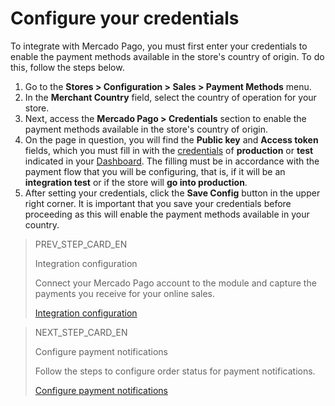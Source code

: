 # Configure your credentials

To integrate with Mercado Pago, you must first enter your credentials to enable the payment methods available in the store's country of origin. To do this, follow the steps below.

1. Go to the **Stores > Configuration > Sales > Payment Methods** menu.
2. In the **Merchant Country** field, select the country of operation for your store.
2. Next, access the **Mercado Pago > Credentials** section to enable the payment methods available in the store's country of origin.
3. On the page in question, you will find the **Public key** and **Access token** fields, which you must fill in with the [credentials](/developers/en/guides/additional-content/credentials/credentials) of **production** or **test** indicated in your [Dashboard](/developers/en/guides/additional-content/dashboard/introduction). The filling must be in accordance with the payment flow that you will be configuring, that is, if it will be an **integration test** or if the store will **go into production**.
3. After setting your credentials, click the **Save Config** button in the upper right corner. It is important that you save your credentials before proceeding as this will enable the payment methods available in your country.

> PREV_STEP_CARD_EN
>
> Integration configuration
>
> Connect your Mercado Pago account to the module and capture the payments you receive for your online sales.
>
> [Integration configuration](/developers/en/docs/magento-two/integration)

> NEXT_STEP_CARD_EN
>
> Configure payment notifications
>
> Follow the steps to configure order status for payment notifications.
>
> [Configure payment notifications](/developers/en/docs/magento-two/integration-configuration/notifications)